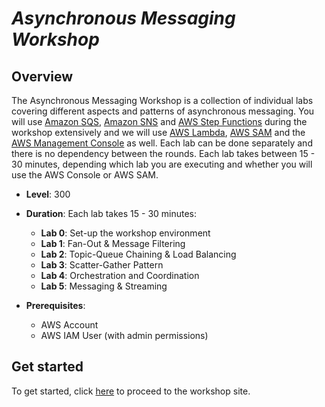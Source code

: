 <!--                                                                                       -->
<!-- Copyright 2018 Amazon.com, Inc. or its affiliates. All Rights Reserved.               -->
<!--                                                                                       -->
<!-- Permission is hereby granted, free of charge, to any person obtaining a copy of this  -->
<!-- software and associated documentation files (the "Software"), to deal in the Software -->
<!-- without restriction, including without limitation the rights to use, copy, modify,    -->
<!-- merge, publish, distribute, sublicense, and/or sell copies of the Software, and to    -->
<!-- permit persons to whom the Software is furnished to do so.                            -->
<!--                                                                                       -->
<!-- THE SOFTWARE IS PROVIDED "AS IS", WITHOUT WARRANTY OF ANY KIND, EXPRESS OR IMPLIED,   -->
<!-- INCLUDING BUT NOT LIMITED TO THE WARRANTIES OF MERCHANTABILITY, FITNESS FOR A         -->
<!-- PARTICULAR PURPOSE AND NONINFRINGEMENT. IN NO EVENT SHALL THE AUTHORS OR COPYRIGHT    -->
<!-- HOLDERS BE LIABLE FOR ANY CLAIM, DAMAGES OR OTHER LIABILITY, WHETHER IN AN ACTION     -->
<!-- OF CONTRACT, TORT OR OTHERWISE, ARISING FROM, OUT OF OR IN CONNECTION WITH THE        -->
<!-- SOFTWARE OR THE USE OR OTHER DEALINGS IN THE SOFTWARE.                                -->
<!--                                                                                       -->
# ___Asynchronous Messaging Workshop___

## Overview

The Asynchronous Messaging Workshop is a collection of individual labs covering different aspects and patterns of asynchronous messaging. You will use [Amazon SQS](https://aws.amazon.com/sqs/), [Amazon SNS](https://aws.amazon.com/sns/) and [AWS Step Functions](https://aws.amazon.com/step-functions/) during the workshop extensively and we will use [AWS Lambda](https://aws.amazon.com/lambda/), [AWS SAM](https://aws.amazon.com/serverless/sam/) and the [AWS Management Console](https://aws.amazon.com/console/) as well. Each lab can be done separately and there is no dependency between the rounds. Each lab takes between 15 - 30 minutes, depending which lab you are executing and whether you will use the AWS Console or AWS SAM.

* **Level**: 300
* **Duration**: Each lab takes 15 - 30 minutes:
  * **Lab 0**: Set-up the workshop environment
  * **Lab 1**: Fan-Out & Message Filtering
  * **Lab 2**: Topic-Queue Chaining & Load Balancing
  * **Lab 3**: Scatter-Gather Pattern
  * **Lab 4**: Orchestration and Coordination
  * **Lab 5**: Messaging & Streaming

* **Prerequisites**:
  * AWS Account
  * AWS IAM User (with admin permissions)

## Get started

To get started, click [here](https://async-messaging.workshop.aws/) to proceed to the workshop site.
